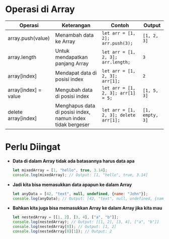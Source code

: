 # Operasi di Array

| Operasi | Keterangan | Contoh | Output |
|---------|------------|--------|---------|
| array.push(value) | Menambah data ke Array | `let arr = [1, 2]; arr.push(3);` | `[1, 2, 3]` |
| array.length | Untuk mendapatkan panjang Array | `let arr = [1, 2, 3]; arr.length;` | `3` |
| array[index] | Mendapat data di posisi index | `let arr = [1, 2, 3]; arr[1];` | `2` |
| array[index] = value | Mengubah data di posisi index | `let arr = [1, 2, 3]; arr[1] = 5;` | `[1, 5, 3]` |
| delete array[index] | Menghapus data di posisi index, namun index tidak bergeser | `let arr = [1, 2, 3]; delete arr[1];` | `[1, empty, 3]` |

# Perlu Diingat

- **Data di dalam Array tidak ada batasannya harus data apa**
  ```javascript
  let mixedArray = [1, "hello", true, 3.14];
  console.log(mixedArray); // Output: [1, "hello", true, 3.14]
  ```

- **Jadi kita bisa memasukkan data apapun ke dalam Array**
  ```javascript
  let anyData = [42, "text", null, undefined, {name: "John"}];
  console.log(anyData); // Output: [42, "text", null, undefined, {name: "John"}]
  ```

- **Bahkan kita juga bisa memasukkan Array ke dalam Array jika kita mau**
  ```javascript
  let nestedArray = [[1, 2], [3, 4], ["a", "b"]];
  console.log(nestedArray); // Output: [[1, 2], [3, 4], ["a", "b"]]
  console.log(nestedArray[0]); // Output: [1, 2]
  console.log(nestedArray[0][1]); // Output: 2
  ```
